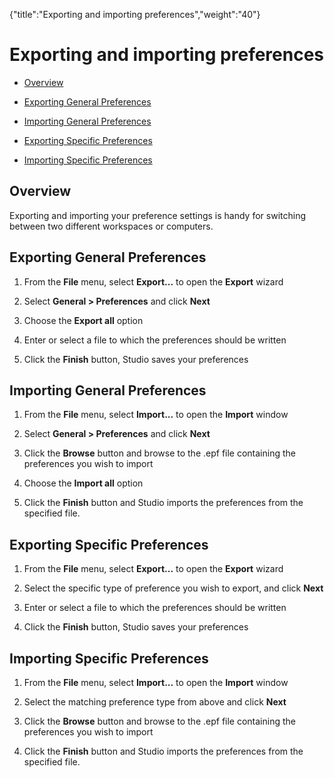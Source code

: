 {"title":"Exporting and importing preferences","weight":"40"} 

# Exporting and importing preferences

*   [Overview](#Overview)
    
*   [Exporting General Preferences](#ExportingGeneralPreferences)
    
*   [Importing General Preferences](#ImportingGeneralPreferences)
    
*   [Exporting Specific Preferences](#ExportingSpecificPreferences)
    
*   [Importing Specific Preferences](#ImportingSpecificPreferences)
    

## Overview

Exporting and importing your preference settings is handy for switching between two different workspaces or computers.

## Exporting General Preferences

1.  From the **File** menu, select **Export...** to open the **Export** wizard
    
2.  Select **General > Preferences** and click **Next**
    
3.  Choose the **Export all** option
    
4.  Enter or select a file to which the preferences should be written
    
5.  Click the **Finish** button, Studio saves your preferences
    

## Importing General Preferences

1.  From the **File** menu, select **Import...** to open the **Import** window
    
2.  Select **General > Preferences** and click **Next**
    
3.  Click the **Browse** button and browse to the .epf file containing the preferences you wish to import
    
4.  Choose the **Import all** option
    
5.  Click the **Finish** button and Studio imports the preferences from the specified file.
    

## Exporting Specific Preferences

1.  From the **File** menu, select **Export...** to open the **Export** wizard
    
2.  Select the specific type of preference you wish to export, and click **Next**
    
3.  Enter or select a file to which the preferences should be written
    
4.  Click the **Finish** button, Studio saves your preferences
    

## Importing Specific Preferences

1.  From the **File** menu, select **Import...** to open the **Import** window
    
2.  Select the matching preference type from above and click **Next**
    
3.  Click the **Browse** button and browse to the .epf file containing the preferences you wish to import
    
4.  Click the **Finish** button and Studio imports the preferences from the specified file.